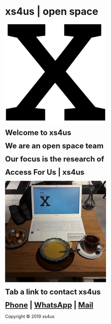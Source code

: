 <head>
<link rel="apple-touch-icon" sizes="180x180" href="/apple-touch-icon.png" />
<link rel="icon" type="image/png" sizes="32x32" href="/favicon-32x32.png" />
<link rel="icon" type="image/png" sizes="16x16" href="/favicon-16x16.png" />
<link rel="manifest" href="/site.webmanifest" />
</head>

<strong><font size="6">xs4us | open space</font></strong>

<img alt="xs4us" width="330" src="xs4us.svg" />

<strong><font size="5">Welcome to xs4us</font></strong>

<strong><font size="5">We are an open space team</font></strong>

<strong><font size="5">Our focus is the research of</font></strong>

<strong><font size="5">Access For Us | xs4us</font></strong>

<p><img alt="xs4us" width="330" src="xs4us-office.jpg" /></p>

<strong><font size="5">Tab a link to contact xs4us</font></strong>

<strong><font size="5"><a href="tel:+31684423888">Phone</a> | <a href="https://wa.me/31684423888?text=xs4us" target="_blank">WhatsApp</a> | <a href="mailto:xs4us.github@gmail.com" target="_blank">Mail</a></font></strong>

Copyright © 2019 xs4us
